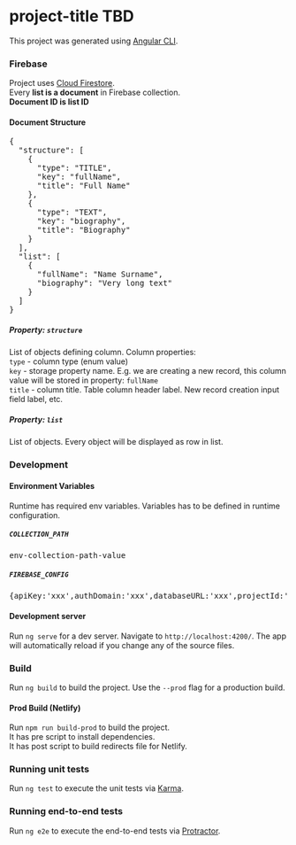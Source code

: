 # project-title TBD
This project was generated using [Angular CLI](https://github.com/angular/angular-cli).

### Firebase
Project uses [Cloud Firestore](https://firebase.google.com/docs/firestore).
<br />Every <b>list is a document</b> in Firebase collection.
<br /><b>Document ID is list ID</b>

#### Document Structure
<pre>
{
  "structure": [
    {
      "type": "TITLE",
      "key": "fullName",
      "title": "Full Name"
    },
    {
      "type": "TEXT",
      "key": "biography",
      "title": "Biography"
    }
  ],
  "list": [
    {
      "fullName": "Name Surname",
      "biography": "Very long text"
    }
  ]
}
</pre>

##### Property: `structure`
List of objects defining column. Column properties:
<br />`type` - column type (enum value)
<br />`key` - storage property name. E.g. we are creating a new record, this column value will be stored in property: `fullName`
<br />`title` - column title. Table column header label. New record creation input field label, etc.  


##### Property: `list`
List of objects. Every object will be displayed as row in list.

### Development
#### Environment Variables
Runtime has required env variables. Variables has to be defined in runtime configuration.

##### `COLLECTION_PATH`
<pre>env-collection-path-value</pre>

##### `FIREBASE_CONFIG`
<pre>{apiKey:'xxx',authDomain:'xxx',databaseURL:'xxx',projectId:'xxx',storageBucket:'xxx',messagingSenderId:'123',appId:'app:123',measurementId:'G-XX'}</pre>

#### Development server
Run `ng serve` for a dev server. Navigate to `http://localhost:4200/`. The app will automatically reload if you change any of the source files.

### Build
Run `ng build` to build the project. Use the `--prod` flag for a production build.

#### Prod Build (Netlify)
Run `npm run build-prod` to build the project.
<br />It has pre script to install dependencies.
<br />It has post script to build redirects file for Netlify.

### Running unit tests
Run `ng test` to execute the unit tests via [Karma](https://karma-runner.github.io).

### Running end-to-end tests
Run `ng e2e` to execute the end-to-end tests via [Protractor](http://www.protractortest.org/).
